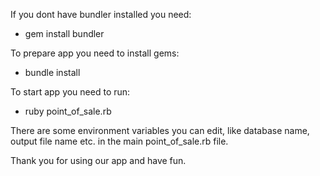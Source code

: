 If you dont have bundler installed you need:
- gem install bundler

To prepare app you need to install gems:
- bundle install

To start app you need to run:
- ruby point_of_sale.rb

There are some environment variables you can edit, like database name, output file name etc. in the main point_of_sale.rb file.

Thank you for using our app and have fun.